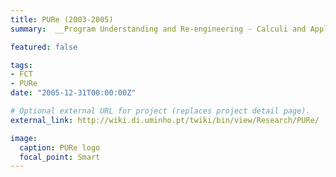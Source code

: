 ```yaml
---
title: PURe (2003-2005)
summary:  __Program Understanding and Re-engineering - Calculi and Applications__ - is an FCT project POSI/ICHS/44304/2002 aiming at developing calculi for program understanding and re-engineering.

featured: false

tags:
- FCT
- PURe
date: "2005-12-31T00:00:00Z"

# Optional external URL for project (replaces project detail page).
external_link: http://wiki.di.uminho.pt/twiki/bin/view/Research/PURe/

image:
  caption: PURe logo
  focal_point: Smart
---
```

